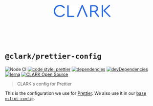 <p align="center">
  <a href="https://github.com/ClarkSource/eslint-config#readme">
    <br><br><br><br><br>
    <img alt="CLARK" src="https://raw.githubusercontent.com/ClarkSource/eslint-config/HEAD/docs/assets/clark.svg" height="40">
    <br><br><br><br><br>
  </a>
</p>

# `@clark/prettier-config`

![Node CI](https://github.com/ClarkSource/eslint-config/workflows/Node%20CI/badge.svg)
[![code style: prettier](https://img.shields.io/badge/code_style-prettier-ff69b4.svg)](https://github.com/prettier/prettier)
[![dependencies](https://david-dm.org/ClarkSource/eslint-config/status.svg?path=packages/prettier-config)](https://david-dm.org/ClarkSource/eslint-config?path=packages/prettier-config)
[![devDependencies](https://david-dm.org/ClarkSource/eslint-config/dev-status.svg?path=packages/prettier-config)](https://david-dm.org/ClarkSource/eslint-config?path=packages/prettier-config&type=dev)
[![lerna](https://img.shields.io/badge/maintained%20with-lerna-cc00ff.svg)](https://lernajs.io/)
[![CLARK Open Source](https://img.shields.io/badge/CLARK-Open%20Source-%232B6CDE.svg)](https://www.clark.de/de/jobs)

> CLARK's config for Prettier

This is the configuration we use for [Prettier][prettier]. We also use it in our
[base `eslint-config`][eslint-config].

[prettier]: https://github.com/prettier/prettier
[eslint-config]: https://github.com/ClarkSource/eslint-config
